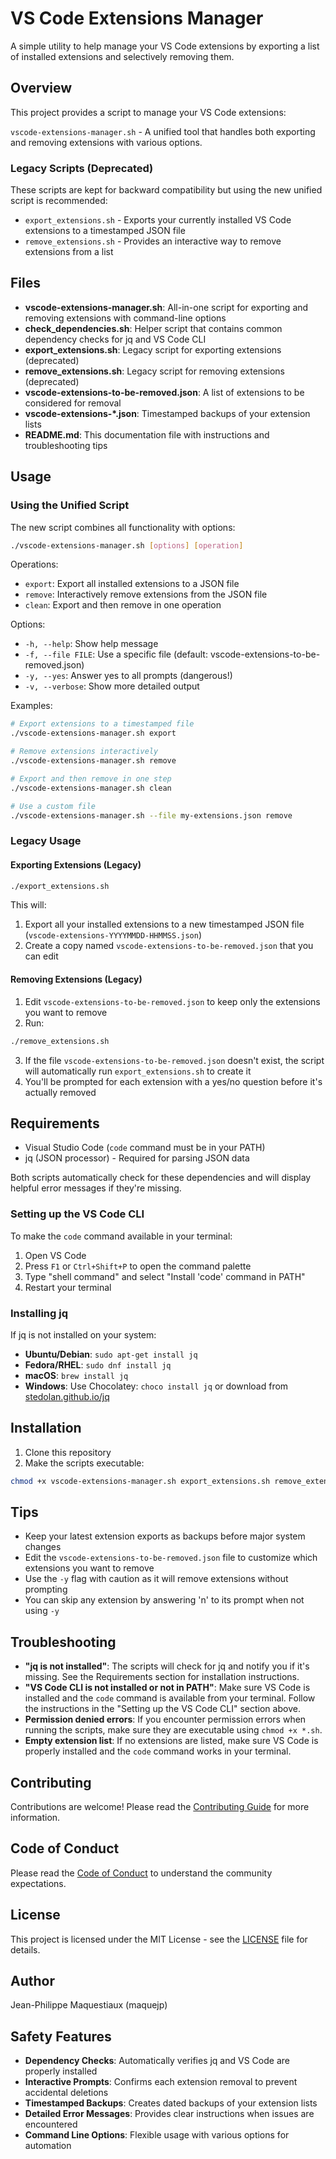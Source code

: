 # VS Code Extensions Manager

A simple utility to help manage your VS Code extensions by exporting a list of installed extensions and selectively removing them.

## Overview

This project provides a script to manage your VS Code extensions:

`vscode-extensions-manager.sh` - A unified tool that handles both exporting and removing extensions with various options.

### Legacy Scripts (Deprecated)

These scripts are kept for backward compatibility but using the new unified script is recommended:

- `export_extensions.sh` - Exports your currently installed VS Code extensions to a timestamped JSON file
- `remove_extensions.sh` - Provides an interactive way to remove extensions from a list

## Files

- **vscode-extensions-manager.sh**: All-in-one script for exporting and removing extensions with command-line options
- **check_dependencies.sh**: Helper script that contains common dependency checks for jq and VS Code CLI
- **export_extensions.sh**: Legacy script for exporting extensions (deprecated)
- **remove_extensions.sh**: Legacy script for removing extensions (deprecated)
- **vscode-extensions-to-be-removed.json**: A list of extensions to be considered for removal
- **vscode-extensions-*.json**: Timestamped backups of your extension lists
- **README.md**: This documentation file with instructions and troubleshooting tips

## Usage

### Using the Unified Script

The new script combines all functionality with options:

```bash
./vscode-extensions-manager.sh [options] [operation]
```

Operations:
- `export`: Export all installed extensions to a JSON file
- `remove`: Interactively remove extensions from the JSON file
- `clean`: Export and then remove in one operation

Options:
- `-h, --help`: Show help message
- `-f, --file FILE`: Use a specific file (default: vscode-extensions-to-be-removed.json)
- `-y, --yes`: Answer yes to all prompts (dangerous!)
- `-v, --verbose`: Show more detailed output

Examples:
```bash
# Export extensions to a timestamped file
./vscode-extensions-manager.sh export

# Remove extensions interactively
./vscode-extensions-manager.sh remove

# Export and then remove in one step
./vscode-extensions-manager.sh clean

# Use a custom file
./vscode-extensions-manager.sh --file my-extensions.json remove
```

### Legacy Usage

#### Exporting Extensions (Legacy)

```bash
./export_extensions.sh
```

This will:
1. Export all your installed extensions to a new timestamped JSON file (`vscode-extensions-YYYYMMDD-HHMMSS.json`)
2. Create a copy named `vscode-extensions-to-be-removed.json` that you can edit

#### Removing Extensions (Legacy)

1. Edit `vscode-extensions-to-be-removed.json` to keep only the extensions you want to remove
2. Run:

```bash
./remove_extensions.sh
```

3. If the file `vscode-extensions-to-be-removed.json` doesn't exist, the script will automatically run `export_extensions.sh` to create it
4. You'll be prompted for each extension with a yes/no question before it's actually removed

## Requirements

- Visual Studio Code (`code` command must be in your PATH)
- jq (JSON processor) - Required for parsing JSON data

Both scripts automatically check for these dependencies and will display helpful error messages if they're missing.

### Setting up the VS Code CLI

To make the `code` command available in your terminal:

1. Open VS Code
2. Press `F1` or `Ctrl+Shift+P` to open the command palette
3. Type "shell command" and select "Install 'code' command in PATH"
4. Restart your terminal

### Installing jq

If jq is not installed on your system:

- **Ubuntu/Debian**: `sudo apt-get install jq`
- **Fedora/RHEL**: `sudo dnf install jq`
- **macOS**: `brew install jq`
- **Windows**: Use Chocolatey: `choco install jq` or download from [stedolan.github.io/jq](https://stedolan.github.io/jq/)

## Installation

1. Clone this repository
2. Make the scripts executable:

```bash
chmod +x vscode-extensions-manager.sh export_extensions.sh remove_extensions.sh check_dependencies.sh
```

## Tips

- Keep your latest extension exports as backups before major system changes
- Edit the `vscode-extensions-to-be-removed.json` file to customize which extensions you want to remove
- Use the `-y` flag with caution as it will remove extensions without prompting
- You can skip any extension by answering 'n' to its prompt when not using `-y`

## Troubleshooting

- **"jq is not installed"**: The scripts will check for jq and notify you if it's missing. See the Requirements section for installation instructions.
- **"VS Code CLI is not installed or not in PATH"**: Make sure VS Code is installed and the `code` command is available from your terminal. Follow the instructions in the "Setting up the VS Code CLI" section above.
- **Permission denied errors**: If you encounter permission errors when running the scripts, make sure they are executable using `chmod +x *.sh`.
- **Empty extension list**: If no extensions are listed, make sure VS Code is properly installed and the `code` command works in your terminal.

## Contributing

Contributions are welcome! Please read the [Contributing Guide](CONTRIBUTING.md) for more information.

## Code of Conduct

Please read the [Code of Conduct](CODE_OF_CONDUCT.md) to understand the community expectations.

## License

This project is licensed under the MIT License - see the [LICENSE](LICENSE) file for details.

## Author

Jean-Philippe Maquestiaux (maquejp)

## Safety Features

- **Dependency Checks**: Automatically verifies jq and VS Code are properly installed
- **Interactive Prompts**: Confirms each extension removal to prevent accidental deletions
- **Timestamped Backups**: Creates dated backups of your extension lists
- **Detailed Error Messages**: Provides clear instructions when issues are encountered
- **Command Line Options**: Flexible usage with various options for automation
